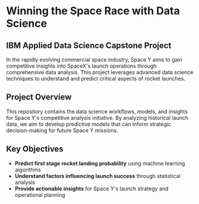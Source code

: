 # Winning the Space Race with Data Science

## IBM Applied Data Science Capstone Project

In the rapidly evolving commercial space industry, Space Y aims to gain competitive insights into SpaceX's launch operations through comprehensive data analysis. This project leverages advanced data science techniques to understand and predict critical aspects of rocket launches.

## Project Overview

This repository contains the data science workflows, models, and insights for Space Y's competitive analysis initiative. By analyzing historical launch data, we aim to develop predictive models that can inform strategic decision-making for future Space Y missions.

## Key Objectives

- **Predict first stage rocket landing probability** using machine learning algorithms
- **Understand factors influencing launch success** through statistical analysis
- **Provide actionable insights** for Space Y's launch strategy and operational planning

